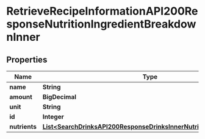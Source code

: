 

# RetrieveRecipeInformationAPI200ResponseNutritionIngredientBreakdownInner


## Properties

| Name | Type | Description | Notes |
|------------ | ------------- | ------------- | -------------|
|**name** | **String** |  |  [optional] |
|**amount** | **BigDecimal** |  |  [optional] |
|**unit** | **String** |  |  [optional] |
|**id** | **Integer** |  |  [optional] |
|**nutrients** | [**List&lt;SearchDrinksAPI200ResponseDrinksInnerNutritionNutrientsInner&gt;**](SearchDrinksAPI200ResponseDrinksInnerNutritionNutrientsInner.md) |  |  [optional] |



